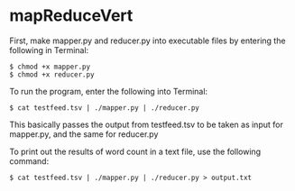 # mapReduceVert

First, make mapper.py and reducer.py into executable files by entering the following in Terminal:

```
$ chmod +x mapper.py
$ chmod +x reducer.py
```

To run the program, enter the following into Terminal:

```
$ cat testfeed.tsv | ./mapper.py | ./reducer.py
```

This basically passes the output from testfeed.tsv to be taken as input for mapper.py, and the same for reducer.py

To print out the results of word count in a text file, use the following command:

```
$ cat testfeed.tsv | ./mapper.py | ./reducer.py > output.txt
```
